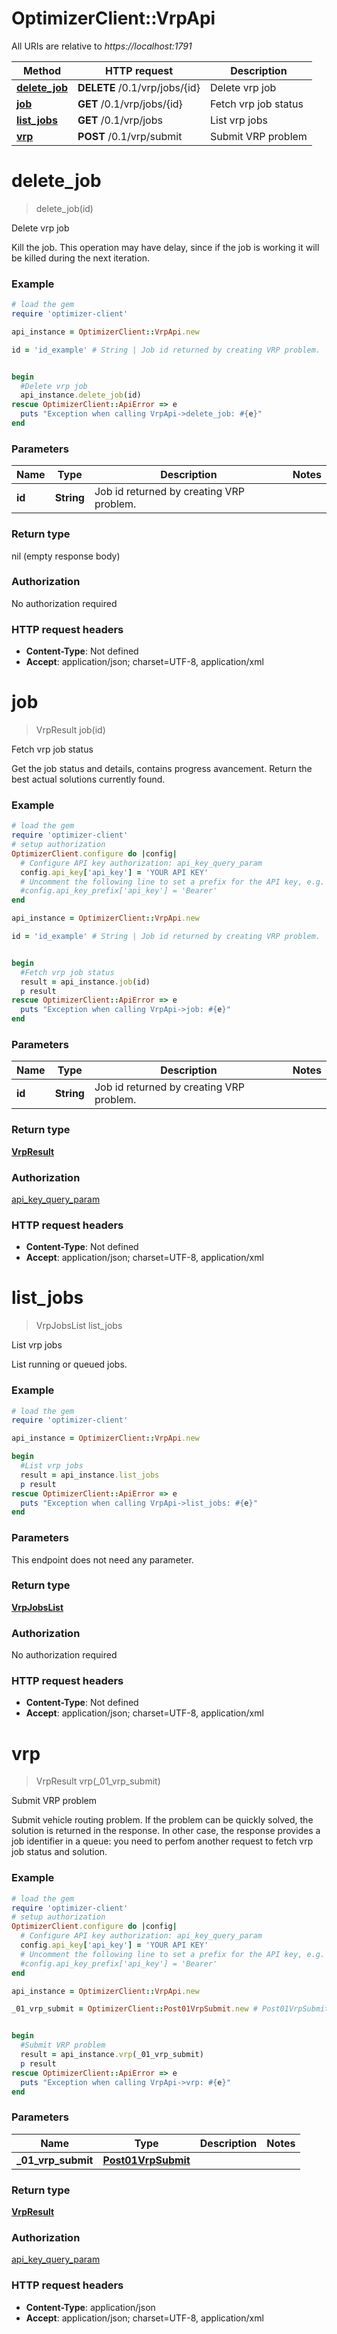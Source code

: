 # OptimizerClient::VrpApi

All URIs are relative to *https://localhost:1791*

Method | HTTP request | Description
------------- | ------------- | -------------
[**delete_job**](VrpApi.md#delete_job) | **DELETE** /0.1/vrp/jobs/{id} | Delete vrp job
[**job**](VrpApi.md#job) | **GET** /0.1/vrp/jobs/{id} | Fetch vrp job status
[**list_jobs**](VrpApi.md#list_jobs) | **GET** /0.1/vrp/jobs | List vrp jobs
[**vrp**](VrpApi.md#vrp) | **POST** /0.1/vrp/submit | Submit VRP problem


# **delete_job**
> delete_job(id)

Delete vrp job

Kill the job. This operation may have delay, since if the job is working it will be killed during the next iteration.

### Example
```ruby
# load the gem
require 'optimizer-client'

api_instance = OptimizerClient::VrpApi.new

id = 'id_example' # String | Job id returned by creating VRP problem.


begin
  #Delete vrp job
  api_instance.delete_job(id)
rescue OptimizerClient::ApiError => e
  puts "Exception when calling VrpApi->delete_job: #{e}"
end
```

### Parameters

Name | Type | Description  | Notes
------------- | ------------- | ------------- | -------------
 **id** | **String**| Job id returned by creating VRP problem. | 

### Return type

nil (empty response body)

### Authorization

No authorization required

### HTTP request headers

 - **Content-Type**: Not defined
 - **Accept**: application/json; charset=UTF-8, application/xml



# **job**
> VrpResult job(id)

Fetch vrp job status

Get the job status and details, contains progress avancement. Return the best actual solutions currently found.

### Example
```ruby
# load the gem
require 'optimizer-client'
# setup authorization
OptimizerClient.configure do |config|
  # Configure API key authorization: api_key_query_param
  config.api_key['api_key'] = 'YOUR API KEY'
  # Uncomment the following line to set a prefix for the API key, e.g. 'Bearer' (defaults to nil)
  #config.api_key_prefix['api_key'] = 'Bearer'
end

api_instance = OptimizerClient::VrpApi.new

id = 'id_example' # String | Job id returned by creating VRP problem.


begin
  #Fetch vrp job status
  result = api_instance.job(id)
  p result
rescue OptimizerClient::ApiError => e
  puts "Exception when calling VrpApi->job: #{e}"
end
```

### Parameters

Name | Type | Description  | Notes
------------- | ------------- | ------------- | -------------
 **id** | **String**| Job id returned by creating VRP problem. | 

### Return type

[**VrpResult**](VrpResult.md)

### Authorization

[api_key_query_param](../README.md#api_key_query_param)

### HTTP request headers

 - **Content-Type**: Not defined
 - **Accept**: application/json; charset=UTF-8, application/xml



# **list_jobs**
> VrpJobsList list_jobs

List vrp jobs

List running or queued jobs.

### Example
```ruby
# load the gem
require 'optimizer-client'

api_instance = OptimizerClient::VrpApi.new

begin
  #List vrp jobs
  result = api_instance.list_jobs
  p result
rescue OptimizerClient::ApiError => e
  puts "Exception when calling VrpApi->list_jobs: #{e}"
end
```

### Parameters
This endpoint does not need any parameter.

### Return type

[**VrpJobsList**](VrpJobsList.md)

### Authorization

No authorization required

### HTTP request headers

 - **Content-Type**: Not defined
 - **Accept**: application/json; charset=UTF-8, application/xml



# **vrp**
> VrpResult vrp(_01_vrp_submit)

Submit VRP problem

Submit vehicle routing problem. If the problem can be quickly solved, the solution is returned in the response. In other case, the response provides a job identifier in a queue: you need to perfom another request to fetch vrp job status and solution.

### Example
```ruby
# load the gem
require 'optimizer-client'
# setup authorization
OptimizerClient.configure do |config|
  # Configure API key authorization: api_key_query_param
  config.api_key['api_key'] = 'YOUR API KEY'
  # Uncomment the following line to set a prefix for the API key, e.g. 'Bearer' (defaults to nil)
  #config.api_key_prefix['api_key'] = 'Bearer'
end

api_instance = OptimizerClient::VrpApi.new

_01_vrp_submit = OptimizerClient::Post01VrpSubmit.new # Post01VrpSubmit | 


begin
  #Submit VRP problem
  result = api_instance.vrp(_01_vrp_submit)
  p result
rescue OptimizerClient::ApiError => e
  puts "Exception when calling VrpApi->vrp: #{e}"
end
```

### Parameters

Name | Type | Description  | Notes
------------- | ------------- | ------------- | -------------
 **_01_vrp_submit** | [**Post01VrpSubmit**](Post01VrpSubmit.md)|  | 

### Return type

[**VrpResult**](VrpResult.md)

### Authorization

[api_key_query_param](../README.md#api_key_query_param)

### HTTP request headers

 - **Content-Type**: application/json
 - **Accept**: application/json; charset=UTF-8, application/xml



